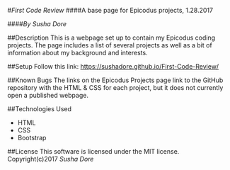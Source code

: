 #_First Code Review_
####A base page for Epicodus projects, 1.28.2017

####_By Susha Dore_

##Description
This is a webpage set up to contain my Epicodus coding projects. The page includes a list of several projects as well as a bit of information about my background and interests.

##Setup
Follow this link: https://sushadore.github.io/First-Code-Review/

##Known Bugs
The links on the Epicodus Projects page link to the GitHub repository with the HTML & CSS for each project, but it does not currently open a published webpage.

##Technologies Used
* HTML
* CSS
* Bootstrap

##License
This software is licensed under the MIT license.
Copyright(c)2017 _Susha Dore_
